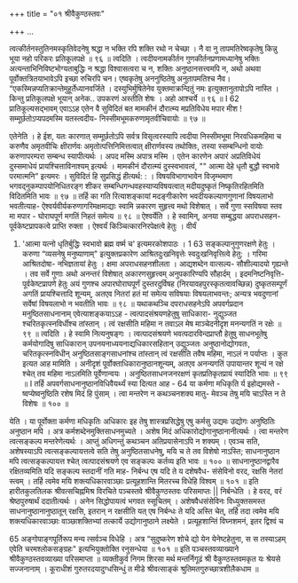 +++
title = "०१ श्रीवैकुण्ठस्तवः"

+++
…




त्वत्कीर्तनस्तुतिनमस्कृतिवेदनेषु 
श्रद्धा न भक्ति रपि शक्ति रथो न चेच्छा । नै वा नु तापमतिरेष्वकृतेषु किन्नु 
भूया नहो परिकरः प्रतिकूलपक्षे ॥ ९६ ॥ 
त्वदिति । त्वदीयनामकीर्तन गुणकीर्तनप्रणामध्यानेषु भक्तिः अत्यन्ताभिनिविष्टभोग्यताबुद्धिः न श्रद्धा विश्वासत्वरा च न, शक्तिः अनुष्ठानसत्त्वमपि न, अथो अथवा पूर्वोक्तत्रितयाभावेऽपि इच्छा रुचिरपि चन। एष्वकृतेषु अननुष्ठितेषु अनुतापमतिश्च नैव। “एकस्मिन्नप्यतिक्रान्तेमुहूर्तेध्यानवर्जिते । दस्युभिर्मुषितेनेव युक्तमाक्रन्दितुं नमः इत्युक्तानुतापोऽपि नास्ति । किन्तु प्रतिकूलपक्षे भूयान् अनेक.. उपकरणं अस्तीति शेषः । अहो आश्चर्ये ॥ ९६ ॥ 
I 
62 
प्रातिकूल्यसद्भावम् एवाऽऽह 
एतेन वै सुविदितं बत मामकीनं 
दौरात्म्य मप्रतिविधेय मपार मीश ! सम्मूर्छतोऽप्यपदमस्मि यतस्त्वदीय- निस्सीमभूमकरुणामृतवीचिवायोः ॥ ९७ ॥ 

एतेनेति । हे ईश, यतः कारणात् सम्मूर्छतोऽपि सर्वत्र विसृत्वरस्यापि त्वदीया निस्सीमभूमा निरवधिकमहिमा च करुणैव अमृतवीचिः क्षीरार्णवः अमृतोत्पत्तिनिमित्तत्वात् क्षीरार्णवस्य तथोक्तिः, तस्या स्सम्बन्धिनो वायोः करुणापरम्परा सम्बन्ध स्यापीत्यर्थः । अपद मस्मि अपात्र मस्मि । एतेन कारणेन अपारं अप्रतिविधेयं दुस्समाधेयं प्रायश्चित्ताविनाश्यम् इत्यर्थः । मामकीनं दौरात्म्यं दुस्स्वभावत्वं, "" आत्मा देहे धृतौ बुद्धौ स्वभावे परमात्मनि” इत्यमरः । सुविदितं हि सुप्रसिद्धं हीत्यर्थ: : । विषयविभागाभावेन विजृम्भमाण भगवद्नुकम्पापयोनिधितरङ्ग शीकर सम्बन्धिगन्धवहस्याप्यविषयत्वात् मदीयदुष्कृतं निष्कृतिरहितमिति विदितमिति भावः ॥ ९७ ॥ 
तर्हि का गति रित्याशङ्कायां मदङ्गीकारेण भवदीयकल्याणगुणानां विषयलाभो भवतीत्याह- 
ऐश्वर्यवीर्यकरुणागरिमक्षमाद्याः 
स्वामि न्नकारण सुहृत्त्व मथो विशेषात् । सर्वे गुणा स्सविषया स्तव मा मपार - घोराघपूर्ण मगतिं निहतं समेत्य ॥ ९८ ॥ 
ऐश्वर्येति । हे स्वामिन्, अनया सम्बुद्धया अपराधसहन- पूर्वकेष्टप्रापकत्वे प्राप्ति रुक्ता । ऐश्वर्यं किञ्चित्कारनिरपेक्षत्वे हेतुः । वीर्यं 
1. 'आत्मा यत्नो धृतिर्बुद्धिः स्वभावो ब्रह्म वर्ष्म च' इत्यमरकोशपाठः । 
1
63 
सङ्कल्पानुगुणरक्षणे हेतुः । करुणा “व्यसनेषु मनुष्याणाम्" इत्युक्तप्रकारेण आश्रितदुःखनिवृत्तेः स्वदुःखनिवृत्तित्वे हेतु: । गरिमा आश्रितदोषा- नभिज्ञतायां हेतुः । क्षमा अपराधसहनशीलता । आद्यशब्देन वात्सल्य- सौशील्यादयो गृह्यन्ते । तव सर्वे गुणाः अथो अनन्तरं विशेषात् अकारणसुहृत्त्वम् अनुपकारिण्यपि सौहार्दम् । इदमनिष्टनिवृत्ति- पूर्वकेष्टप्रापणे हेतुः अयं गुणश्च अपारघोराघपूर्णं दुस्तरदुर्विषह (निरयावहपुरस्कृतत्वावच्छिन्न) दुष्कृतसम्पूर्णं अगतिं प्रायश्चित्तादि शून्यम्, अतएव नितरां हतं मां समेत्य सविषयाः विषयलाभवन्तः; अन्यत्र भवदुणानां सर्वेषां विषयलाभो न भवतीति भावः ॥ ९८ ॥ 
यथाकथञ्चि दपराधसहनेऽपि अपवर्गप्रदान मनुष्ठितसाधनानाम् एवेत्याशङ्कयाऽऽह - 
त्वत्पादसंश्रयणहेतुषु साधिकारा- 
नुद्युञ्जत श्चरितकृत्स्नविर्धीश्च तांस्तान् । त्वं रक्षसीति महिमा न तवाऽल मेष माञ्चेदनीदृश मनन्यगतिं न रक्षेः ॥ ९९ ॥ 
त्वदिति । हे स्वामि नित्यनुषङ्गः । त्वत्पादसंश्रयणे भवत्पदारविन्दप्राप्तौ हेतुषु साधनभूतेषु कर्मयोगादिषु साधिकारान् उपनयनाध्ययनाद्यधिकारसहितान् उद्युञ्जतः अनुष्ठानोद्योगवतः, चरितकृत्स्नविधीन् अनुष्ठितसाङ्गसाधनांश्च तांस्तान् त्वं रक्षसीति तवैष महिमा, नाऽलं न पर्याप्तः । कुत इत्यत आह मामिति । अनीदृशं पूर्वोक्ताधिकारानुष्ठानशून्यम्, अतएव अनन्यगतिं उपायान्तर शून्यं न रक्षे श्चेत् तव महिमा नाऽलमिति पूर्वेणान्वयः । अनुष्ठितसाधनजनरक्षणं कृतप्रतिकृतप्रायं स्यादिति भावः ॥ ९९ ॥ 
I 
तर्हि अपवर्गसाधनानुष्ठानविधिवैयर्थ्यं स्या दित्यत आह - 
64 
या कर्मणा मधिकृति र्य इहोद्यमस्ते - ष्वप्येष्वनुष्ठिति रशेष मिदं हि पुंसाम् । 
त्वा मन्तरेण न कथञ्चनशक्य मातु- 
मेवञ्च तेषु मयि चाऽस्ति न ते विशेषः ॥ १०० ॥ 

येति । या पूर्वोक्ता कर्मणा मधिकृतिः अधिकारः इह तेषु शास्त्रप्रसिद्धेषु एषु कर्मसु उद्यमः उद्योगः अनुष्ठितिः अनुष्ठान मपि । अत्र कर्मशब्देनमुक्तिसाधनमुच्यते । अशेष मिदं अधिकारोद्योगानुष्ठानानीत्यर्थः । त्वा मन्तरेण त्वत्सङ्कल्प मन्तरेणेत्यर्थः । आप्तुं अधिगन्तुं कथञ्चन अतिप्रयासेनाऽपि न शक्यम् । एवञ्च सति, अशेषस्याऽपि त्वत्सङ्कल्पायत्तत्वे सति तेषु अनुष्ठितसाधनेषु, मयि च ते तव विशेषो नाऽस्ति; साधनानुष्ठान मपि त्वत्सङ्कल्पायत्त श्चेत् त्वत्पादसंश्रयणे एव सङ्कल्पः कर्तव्य इति भावः ॥ १०० ॥ 
साधनानुष्ठानद्वारैव रक्षितव्यमिति यदि सङ्कल्प स्तदानीं गति माह- 
निर्बन्ध एष यदि ते य दशेषवैध- 
संसेविनो वरद, रक्षसि नेतरां स्त्वम् । 
तर्हि त्वमेव मयि शक्त्यधिकारवाञ्छाः 
प्रत्यूहशान्ति मितरच्च विधेहि विश्वम् ॥ १०१ ॥ 
इति हारीतकुलतिलक श्रीवत्सचिह्नमिश्र विरचिते पञ्चस्तवे श्रीवैकुण्ठस्तवः परिसमाप्तः || 
निर्बन्धेति । हे वरद, वरं श्रेष्ठपुरुषार्थं ददातीत्यर्थः । अनेन सिद्धोपायत्वं भगवत स्सूचितम् । अशेषवैधसंसेविनः विध्युक्तसमस्त साधनानुष्ठानानुष्ठातून् रक्षसि, इतरान् न रक्षसीति यत् एष निर्बन्धः ते यदि अस्ति चेत्, तर्हि तदा त्वमेव मयि शक्त्यधिकारवाञ्छाः वाञ्छाशक्तिभ्यां तत्कार्ये उद्योगानुष्ठाने लक्ष्येते । प्रत्यूहशान्तिं विघ्नशमनं, इतर द्विश्वं च 

65 
अङ्गोपाङ्गपूर्तिरूप मन्य त्सर्वञ्च विधेहि । अत्र “सुदुष्करेण शोचे द्यो येन येनेष्टहेतुना, स स तस्याऽहम् एवेति चरमश्लोकसङ्ग्रहः" इत्यभियुक्तोक्ति रनुसन्धेया ॥ १०१ ॥ 
इति पञ्चस्तवव्याख्याने श्रीवैकुण्ठस्तवव्याख्या परिसमाप्ता ॥ 
व्यक्तीकुर्व निगम शिरसा मर्थ मन्तर्निगूढं श्री वैकुण्ठस्तवमकृत यः श्रेयसे सज्जनानाम् । कूराधीशं गुरुतरदयादुग्धसिन्धुं त मीडे श्रीवत्साङ्कं श्रुतिमतगुरुच्छात्रशीलैकधाम ॥ 

